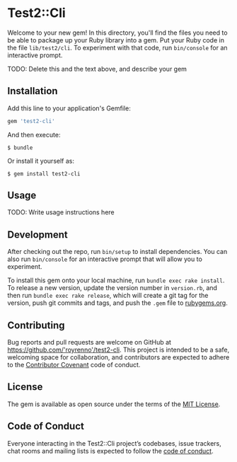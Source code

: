 # Test2::Cli

Welcome to your new gem! In this directory, you'll find the files you need to be able to package up your Ruby library into a gem. Put your Ruby code in the file `lib/test2/cli`. To experiment with that code, run `bin/console` for an interactive prompt.

TODO: Delete this and the text above, and describe your gem

## Installation

Add this line to your application's Gemfile:

```ruby
gem 'test2-cli'
```

And then execute:

    $ bundle

Or install it yourself as:

    $ gem install test2-cli

## Usage

TODO: Write usage instructions here

## Development

After checking out the repo, run `bin/setup` to install dependencies. You can also run `bin/console` for an interactive prompt that will allow you to experiment.

To install this gem onto your local machine, run `bundle exec rake install`. To release a new version, update the version number in `version.rb`, and then run `bundle exec rake release`, which will create a git tag for the version, push git commits and tags, and push the `.gem` file to [rubygems.org](https://rubygems.org).

## Contributing

Bug reports and pull requests are welcome on GitHub at https://github.com/'royrenno'/test2-cli. This project is intended to be a safe, welcoming space for collaboration, and contributors are expected to adhere to the [Contributor Covenant](http://contributor-covenant.org) code of conduct.

## License

The gem is available as open source under the terms of the [MIT License](https://opensource.org/licenses/MIT).

## Code of Conduct

Everyone interacting in the Test2::Cli project’s codebases, issue trackers, chat rooms and mailing lists is expected to follow the [code of conduct](https://github.com/'royrenno'/test2-cli/blob/master/CODE_OF_CONDUCT.md).
